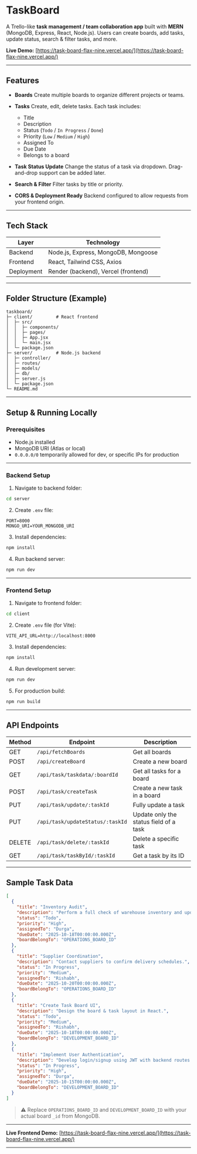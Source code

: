 
# TaskBoard

A Trello-like **task management / team collaboration app** built with **MERN** (MongoDB, Express, React, Node.js).
Users can create boards, add tasks, update status, search & filter tasks, and more.

**Live Demo:** [https://task-board-flax-nine.vercel.app/](https://task-board-flax-nine.vercel.app/)

---

## Features

* **Boards**
  Create multiple boards to organize different projects or teams.

* **Tasks**
  Create, edit, delete tasks. Each task includes:

  * Title
  * Description
  * Status (`Todo` / `In Progress` / `Done`)
  * Priority (`Low` / `Medium` / `High`)
  * Assigned To
  * Due Date
  * Belongs to a board

* **Task Status Update**
  Change the status of a task via dropdown. Drag-and-drop support can be added later.

* **Search & Filter**
  Filter tasks by title or priority.

* **CORS & Deployment Ready**
  Backend configured to allow requests from your frontend origin.

---

## Tech Stack

| Layer      | Technology                          |
| ---------- | ----------------------------------- |
| Backend    | Node.js, Express, MongoDB, Mongoose |
| Frontend   | React, Tailwind CSS, Axios          |
| Deployment | Render (backend), Vercel (frontend) |

---

## Folder Structure (Example)

```
taskboard/
├─ client/         # React frontend
│  ├─ src/
│  │  ├─ components/
│  │  ├─ pages/
│  │  ├─ App.jsx
│  │  └─ main.jsx
│  └─ package.json
├─ server/         # Node.js backend
│  ├─ controller/
│  ├─ routes/
│  ├─ models/
│  ├─ db/
│  ├─ server.js
│  └─ package.json
└─ README.md
```

---

## Setup & Running Locally

### Prerequisites

* Node.js installed
* MongoDB URI (Atlas or local)
* `0.0.0.0/0` temporarily allowed for dev, or specific IPs for production

---

### Backend Setup

1. Navigate to backend folder:

```bash
cd server
```

2. Create `.env` file:

```env
PORT=8000
MONGO_URI=YOUR_MONGODB_URI
```

3. Install dependencies:

```bash
npm install
```

4. Run backend server:

```bash
npm run dev
```

---

### Frontend Setup

1. Navigate to frontend folder:

```bash
cd client
```

2. Create `.env` file (for Vite):

```env
VITE_API_URL=http://localhost:8000
```

3. Install dependencies:

```bash
npm install
```

4. Run development server:

```bash
npm run dev
```

5. For production build:

```bash
npm run build
```

---

## API Endpoints

| Method | Endpoint                         | Description                            |
| ------ | -------------------------------- | -------------------------------------- |
| GET    | `/api/fetchBoards`               | Get all boards                         |
| POST   | `/api/createBoard`               | Create a new board                     |
| GET    | `/api/task/taskdata/:boardId`    | Get all tasks for a board              |
| POST   | `/api/task/createTask`           | Create a new task in a board           |
| PUT    | `/api/task/update/:taskId`       | Fully update a task                    |
| PUT    | `/api/task/updateStatus/:taskId` | Update only the status field of a task |
| DELETE | `/api/task/delete/:taskId`       | Delete a specific task                 |
| GET    | `/api/task/taskById/:taskId`     | Get a task by its ID                   |

---

## Sample Task Data

```json
[
  {
    "title": "Inventory Audit",
    "description": "Perform a full check of warehouse inventory and update records.",
    "status": "Todo",
    "priority": "High",
    "assignedTo": "Durga",
    "dueDate": "2025-10-18T00:00:00.000Z",
    "boardBelongTo": "OPERATIONS_BOARD_ID"
  },
  {
    "title": "Supplier Coordination",
    "description": "Contact suppliers to confirm delivery schedules.",
    "status": "In Progress",
    "priority": "Medium",
    "assignedTo": "Rishabh",
    "dueDate": "2025-10-20T00:00:00.000Z",
    "boardBelongTo": "OPERATIONS_BOARD_ID"
  },
  {
    "title": "Create Task Board UI",
    "description": "Design the board & task layout in React.",
    "status": "Todo",
    "priority": "Medium",
    "assignedTo": "Rishabh",
    "dueDate": "2025-10-18T00:00:00.000Z",
    "boardBelongTo": "DEVELOPMENT_BOARD_ID"
  },
  {
    "title": "Implement User Authentication",
    "description": "Develop login/signup using JWT with backend routes.",
    "status": "In Progress",
    "priority": "High",
    "assignedTo": "Durga",
    "dueDate": "2025-10-15T00:00:00.000Z",
    "boardBelongTo": "DEVELOPMENT_BOARD_ID"
  }
]
```

> ⚠️ Replace `OPERATIONS_BOARD_ID` and `DEVELOPMENT_BOARD_ID` with your actual board `_id` from MongoDB.

---

**Live Frontend Demo:** [https://task-board-flax-nine.vercel.app/](https://task-board-flax-nine.vercel.app/)

---


